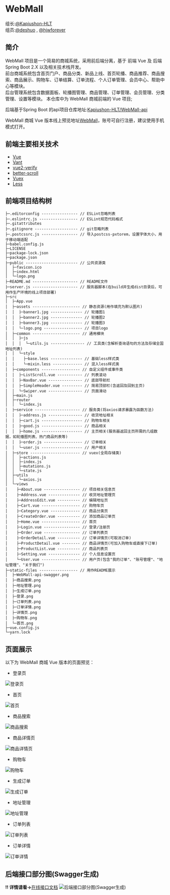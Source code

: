 # WebMall

组长:[@Kapiushon-HLT](https://github.com/Kapiushon-HLT/WebMall)  
组员:[@deshuo](https://github.com/deng-shuo) , [@hjwforever](https://github.com/hjwforever)

## 简介

WebMall 项目是一个简易的商城系统，采用前后端分离，基于 前端 Vue 及 后端 Spring Boot 2.X 以及相关技术栈开发。  
前台商城系统包含首页门户、商品分类、新品上线、首页轮播、商品推荐、商品搜索、商品展示、购物车、订单结算、订单流程、个人订单管理、会员中心、帮助中心等模块。  
后台管理系统包含数据面板、轮播图管理、商品管理、订单管理、会员管理、分类管理、设置等模块。
本仓库中为 WebMall 商城前端的 Vue 项目;

后端基于Spring Boot 的api项目仓库地址:[Kapiushon-HLT/WebMall-api](https://github.com/Kapiushon-HLT/WebMall-api)

WebMall 商城 Vue 版本线上预览地址[WebMall](https://webmall.aruoxi.top)，账号可自行注册，建议使用手机模式打开。

## 前端主要相关技术

- [Vue](https://github.com/vuejs/vue)
- [Vant](https://github.com/youzan/vant)
- [vue2-verify](https://github.com/mizuka-wu/vue2-verify)
- [better-scroll](https://github.com/ustbhuangyi/better-scroll)
- [Vuex](https://github.com/vuejs/vuex)
- [Less](http://lesscss.cn/)

## 前端项目结构树

```code
├─.editorconfig ---------------- // ESLint忽略列表
├─.eslintrc.js ----------------- // ESLint规范代码格式
├─.gitattributes
├─.gitignore ------------------- // git忽略列表
├─.postcssrc.js ---------------- // 导入postcss-pxtorem，设置字体大小，用于移动端适配
├─babel.config.js
├─LICENSE
├─package-lock.json
├─package.json
├─public ----------------------- // 公共资源类
│  ├─favicon.ico
│  ├─index.html
│  └─logo.png
├─README.md -------------------- // README文件
├─server.js -------------------- // 服务器脚本(在build并生成dist目录后，可用作生产环境的线上项目部署)
├─src
│  ├─App.vue
│  ├─assets --------------------- // 静态资源(用作填充为默认图片)
│  │  ├─banner1.jpg -------------- // 轮播图1
│  │  ├─banner2.jpg -------------- // 轮播图2
│  │  ├─banner3.jpg -------------- // 轮播图3
│  │  └─logo.png ----------------- // 项目logo
│  ├─common --------------------- // 通用模块
│  │  ├─js
│  │  │  └─utils.js --------------- // 工具类(含解析查询语句的方法及存储全国地址列表)
│  │  └─style
│  │    ├─base.less -------------- // 基础less样式类
│  │    └─mixin.less ------------- // 混入less样式类
│  ├─components ----------------- // 自定义组件或事件类
│  │  ├─ListScroll.vue ----------- // 列表滚动
│  │  ├─NavBar.vue --------------- // 底部导航栏
│  │  ├─SimpleHeader.vue --------- // 简易顶部栏(含返回及回到主页)
│  │  └─Swiper.vue --------------- // 页面滑动
│  ├─main.js
│  ├─router
│  │  └─index.js
│  ├─service -------------------- // 服务类(将axios请求暴露为函数方法)
│  │  ├─address.js --------------- // 收货地址相关
│  │  ├─cart.js ------------------ // 购物车相关
│  │  ├─good.js ------------------ // 商品相关
│  │  ├─home.js ------------------ // 主页相关(服务器返回主页所需的几组数据，如轮播图列表、热门商品列表等)
│  │  ├─order.js ----------------- // 订单相关
│  │  └─user.js ------------------ // 用户相关
│  ├─store ---------------------- // vuex(全局存储类)
│  │  ├─actions.js
│  │  ├─index.js
│  │  ├─mutations.js
│  │  └─state.js
│  ├─utils
│  │  └─axios.js
│  └─views
│    ├─About.vue ---------------- // 项目相关信息页
│    ├─Address.vue -------------- // 收货地址管理页
│    ├─AddressEdit.vue ---------- // 编辑地址页
│    ├─Cart.vue ----------------- // 购物车页
│    ├─Category.vue ------------- // 商品分类页
│    ├─CreateOrder.vue ---------- // 添加商品订单页
│    ├─Home.vue ----------------- // 首页
│    ├─Login.vue ---------------- // 登录/注册页
│    ├─Order.vue ---------------- // 订单列表页
│    ├─OrderDetail.vue ---------- // 订单详情页(可取消订单)
│    ├─ProductDetail.vue -------- // 商品详情页(可加入购物车或直接下订单)
│    ├─ProductList.vue ---------- // 商品列表页
│    ├─Setting.vue -------------- // 个人信息设置页
│    └─User.vue ----------------- // 用户页(包含"我的订单"、"账号管理"、"地址管理"、"关于我们")
├─static-files ----------------- // 用作README展示
│  ├─WebMall-api-swagger.png
│  ├─商品搜索.png
│  ├─地址管理.png
│  ├─生成订单.png
│  ├─登录.png
│  ├─订单列表.png
│  ├─订单详情.png
│  ├─详情页.png
│  ├─购物车.png
│  └─首页.png
├─vue.config.js
└─yarn.lock
```

## 页面展示

以下为 WebMall 商城 Vue 版本的页面预览：

- 登录页

![登录页](http://img.aruoxi.top/webmall-vue/%E7%99%BB%E5%BD%95.png)

- 首页

![首页](http://img.aruoxi.top/webmall-vue/%E9%A6%96%E9%A1%B5.png)

- 商品搜索

![商品搜索](http://img.aruoxi.top/webmall-vue/%E5%95%86%E5%93%81%E6%90%9C%E7%B4%A2.png)

- 商品详情页

![商品详情页](http://img.aruoxi.top/webmall-vue/%E5%95%86%E5%93%81%E8%AF%A6%E6%83%85.png)

- 购物车

![购物车](http://img.aruoxi.top/webmall-vue/%E8%B4%AD%E7%89%A9%E8%BD%A6.png)

- 生成订单

![生成订单](http://img.aruoxi.top/webmall-vue/%E7%94%9F%E6%88%90%E8%AE%A2%E5%8D%95.png)

- 地址管理

![地址管理](http://img.aruoxi.top/webmall-vue/%E5%9C%B0%E5%9D%80%E7%AE%A1%E7%90%86.png)

- 订单列表

![订单列表](http://img.aruoxi.top/webmall-vue/%E8%AE%A2%E5%8D%95%E5%88%97%E8%A1%A8.png)

- 订单详情

![订单详情](http://img.aruoxi.top/webmall-vue/%E8%AE%A2%E5%8D%95%E8%AF%A6%E6%83%85.png)

## 后端接口部分图(Swagger生成)
__!! 详情请看->__[在线接口文档](http://47.94.235.82:28019/swagger-ui.html)
![后端接口部分图(Swagger生成)](http://img.aruoxi.top/webmall-vue/WebMall-api-swagger.png)
